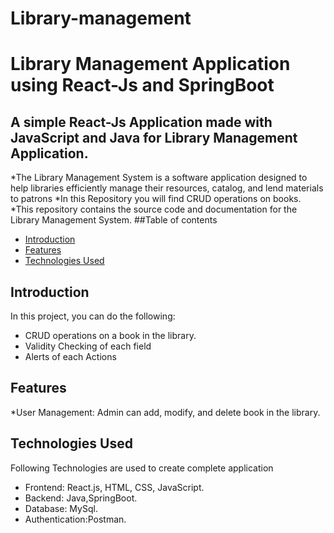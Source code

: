 # Library-management
# Library Management Application using React-Js and SpringBoot
## A simple **React-Js Application** made with **JavaScript** and **Java** for **Library Management Application**.
*The Library Management System is a software application designed to help libraries efficiently manage their resources, catalog, and lend materials to patrons
*In this Repository you will find CRUD operations on books.
*This repository contains the source code and documentation for the Library Management System.
##Table of contents
* [Introduction](#introduction)
* [Features](#features)
* [Technologies Used](#Technologyused)
## Introduction
In this project, you can do the following:
* CRUD operations on a book in the library.
* Validity Checking of each field
* Alerts of each Actions
## Features
*User Management: Admin can add, modify, and delete book in the library.
## Technologies Used
Following Technologies are used to create complete application
* Frontend: React.js, HTML, CSS, JavaScript.
* Backend: Java,SpringBoot.
* Database: MySql.
* Authentication:Postman.
  
